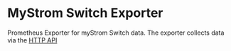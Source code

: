 # MyStrom Switch Exporter

Prometheus Exporter for myStrom Switch data.
The exporter collects data via the [HTTP API](https://api.mystrom.ch/)
